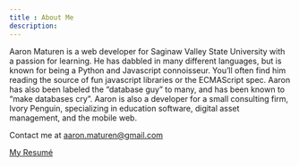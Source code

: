 ```yaml
---
title : About Me
description:
---
```

Aaron Maturen is a web developer for Saginaw Valley State University with a passion for learning. He has dabbled in many different languages, but is known for being a Python and Javascript connoisseur. You’ll often find him reading the source of fun javascript libraries or the ECMAScript spec. Aaron has also been labeled the “database guy” to many, and has been known to “make databases cry”. Aaron is also a developer for a small consulting firm, Ivory Penguin, specializing in education software, digital asset management, and the mobile web.

Contact me at aaron.maturen@gmail.com

[My Resumé]({{urls.media}}/resume.pdf)